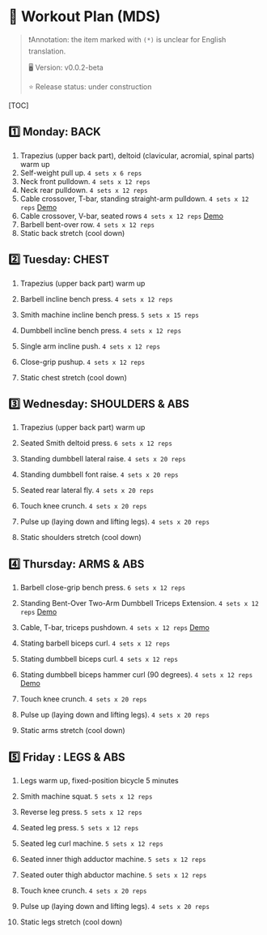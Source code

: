 # :muscle: Workout Plan (MDS)

> :exclamation:Annotation: the item marked with `(*)` is unclear for English translation.
>
> :desktop_computer: Version: v0.0.2-beta
>
> :star: Release status: under construction

[TOC]



## :one: Monday: BACK

1. Trapezius (upper back part), deltoid (clavicular, acromial, spinal parts) warm up
2. Self-weight pull up. `4 sets x 6 reps`
3. Neck front pulldown. `4 sets x 12 reps`
4. Neck rear pulldown. `4 sets x 12 reps`
5. Cable crossover, T-bar, standing straight-arm pulldown. `4 sets x 12 reps` [Demo](https://www.bodybuilding.com/exercises/straight-arm-pulldown)
6. Cable crossover, V-bar, seated rows `4 sets x 12 reps` [Demo](https://www.bodybuilding.com/exercises/seated-cable-rows)
7. Barbell bent-over row. `4 sets x 12 reps`
8. Static back stretch (cool down)

## :two: Tuesday: CHEST

1. Trapezius (upper back part) warm up
2. Barbell incline bench press. `4 sets x 12 reps`

3. Smith machine incline bench press. `5 sets x 15 reps`

4. Dumbbell incline bench press. `4 sets x 12 reps`

5. Single arm incline push. `4 sets x 12 reps`
6. Close-grip pushup. `4 sets x 12 reps`

7. Static chest stretch (cool down)

## :three: Wednesday: SHOULDERS & ABS

1. Trapezius (upper back part) warm up
2. Seated Smith deltoid press. `6 sets x 12 reps`
3. Standing dumbbell lateral raise. `4 sets x 20 reps`

4. Standing dumbbell font raise. `4 sets x 20 reps`

5. Seated rear lateral fly. `4 sets x 20 reps`

6. Touch knee crunch. `4 sets x 20 reps`

7. Pulse up (laying down and lifting legs). `4 sets x 20 reps`

8. Static shoulders stretch (cool down)

## :four: Thursday: ARMS & ABS

1. Barbell close-grip bench press. `6 sets x 12 reps`

2. Standing Bent-Over Two-Arm Dumbbell Triceps Extension. `4 sets x 12 reps` [Demo](https://www.bodybuilding.com/exercises/standing-bent-over-two-arm-dumbbell-triceps-extension)

3. Cable, T-bar, triceps pushdown. `4 sets x 12 reps` [Demo](https://www.bodybuilding.com/exercises/triceps-pushdown)

4. Stating barbell biceps curl. `4 sets x 12 reps`

5. Stating dumbbell biceps curl. `4 sets x 12 reps`

6. Stating dumbbell biceps hammer curl (90 degrees). `4 sets x 12 reps` [Demo](https://www.bodybuilding.com/exercises/hammer-curls)

7. Touch knee crunch. `4 sets x 20 reps`

8. Pulse up (laying down and lifting legs). `4 sets x 20 reps`

9. Static arms stretch (cool down)

## :five: Friday : LEGS & ABS

1. Legs warm up, fixed-position bicycle 5 minutes
2. Smith machine squat. `5 sets x 12 reps`

3. Reverse leg press. `5 sets x 12 reps`

4. Seated leg press. `5 sets x 12 reps`

5. Seated leg curl machine. `5 sets x 12 reps`

6. Seated inner thigh adductor machine. `5 sets x 12 reps`

7. Seated outer thigh abductor machine. `5 sets x 12 reps`

8. Touch knee crunch. `4 sets x 20 reps`

9. Pulse up (laying down and lifting legs). `4 sets x 20 reps`
10. Static legs stretch (cool down)



